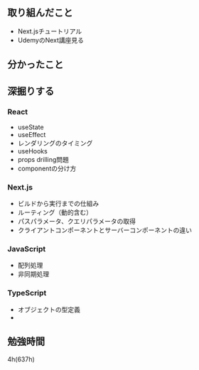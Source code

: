 ## 取り組んだこと
- Next.jsチュートリアル
- UdemyのNext講座見る

## 分かったこと

## 深掘りする
### React
- useState
- useEffect
- レンダリングのタイミング
- useHooks
- props drilling問題
- componentの分け方

### Next.js
- ビルドから実行までの仕組み
- ルーティング（動的含む）
- パスパラメータ、クエリパラメータの取得
- クライアントコンポーネントとサーバーコンポーネントの違い

### JavaScript
- 配列処理
- 非同期処理

### TypeScript
- オブジェクトの型定義
- 
## 勉強時間
4h(637h)